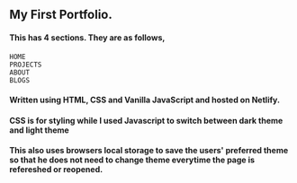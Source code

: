 ## My First Portfolio.
####
#### This has 4 sections. They are as follows,
    HOME
    PROJECTS
    ABOUT
    BLOGS

#### Written using HTML, CSS and Vanilla JavaScript and hosted on Netlify.
#### CSS is for styling while I used Javascript to switch between dark theme and light theme
#### This also uses browsers local storage to save the users' preferred theme so that he does not need to change theme everytime the page is refereshed or reopened.


